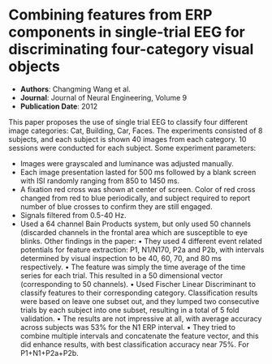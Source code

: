 # Combining features from ERP components in single-trial EEG for discriminating four-category visual objects

* **Authors**: Changming Wang et al.
* **Journal**: Journal of Neural Engineering, Volume 9
* **Publication Date**: 2012


This paper proposes the use of single trial EEG to classify four different image categories: Cat, Building, Car, Faces. 
The experiments consisted of 8 subjects, and each subject is shown 40 images from each category. 10 sessions were conducted for each subject. Some experiment parameters: 
-	Images were grayscaled and luminance was adjusted manually. 
-	Each image presentation lasted for 500 ms followed by a blank screen with ISI randomly ranging from 850 to 1450 ms. 
-	A fixation red cross was shown at center of screen. Color of red cross changed from red to blue periodically, and subject required to report number of blue crosses to confirm they are still engaged. 
-	Signals filtered from 0.5-40 Hz. 
-	Used a 64 channel Bain Products system, but only used 50 channels (discarded channels in the frontal area which are susceptible to eye blinks.
Other findings in the paper: 
•	They used 4 different event related potentials for feature extraction: P1, N1/N170, P2a and P2b, with intervals determined by visual inspection to be 40, 60, 70, and 80 ms respectively. 
•	The feature was simply the time average of the time series for each trial. This resulted in a 50 dimensional vector (corresponding to 50 channels). 
•	Used Fischer Linear Discriminant to classify features to their corresponding category. Classification results were based on leave one subset out, and they lumped two consecutive trials by each subject into one subset, resulting in a total of 5 fold validation. 
•	The results are not impressive at all, with average accuracy across subjects was 53% for the N1 ERP interval. 
•	They tried to combine multiple intervals and concatenate the feature vector, and this did enhance results, with best classification accuracy near 75%. For P1+N1+P2a+P2b.

